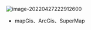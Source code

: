 ![image-20220427222912600](https://gitee.com/sjy666666/image-host/raw/master/img/image-20220427222912600.png)

- mapGis、ArcGis、SuperMap
